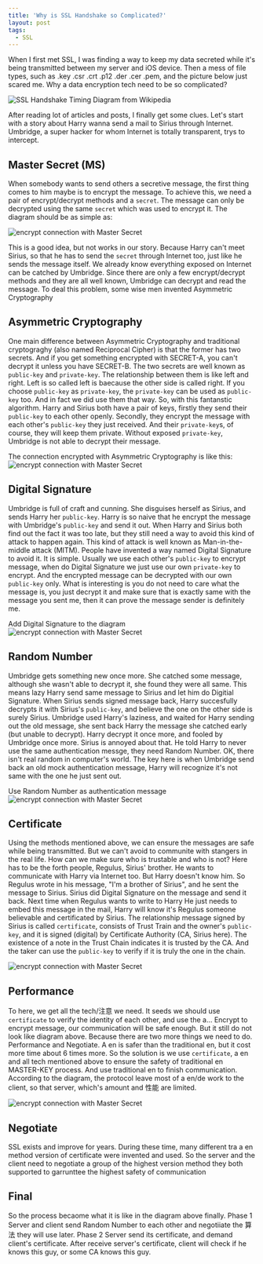 ```yaml
---
title: 'Why is SSL Handshake so Complicated?'
layout: post
tags:
  - SSL
---
```


When I first met SSL, I was finding a way to keep my data secreted while it's being transmitted between my server and iOS device. Then a mess of file types, such as .key .csr .crt .p12 .der .cer .pem, and the picture below just scared me. Why a data encryption tech need to be so complicated?

![SSL Handshake Timing Diagram from Wikipedia](/media/files/2013/12/18/SSL_handshake_with_two_way_authentication_with_certificates.svg)

After reading lot of articles and posts, I finally get some clues. 
Let's start with a story about Harry wanna send a mail to Sirius through Internet. Umbridge, a super hacker for whom Internet is totally transparent, trys to intercept. 

## Master Secret (MS)
When somebody wants to send others a secretive message, the first thing comes to him maybe is to encrypt the message. To achieve this, we need a pair of encrypt/decrypt methods and a `secret`. The message can only be decrypted using the same `secret` which was used to encrypt it. The diagram should be as simple as: 

![encrypt connection with Master Secret](/media/files/2013/12/18/ssl_01.png)

This is a good idea, but not works in our story. Because Harry can't meet Sirius, so that he has to send the `secret` through Internet too, just like he sends the message itself. We already know everything exposed on Internet can be catched by Umbridge. Since there are only a few encrypt/decrypt methods and they are all well known, Umbridge can decrypt and read the message.
To deal this problem, some wise men invented Asymmetric Cryptography

## Asymmetric Cryptography
One main difference between Asymmetric Cryptography and traditional cryptograghy (also named Reciprocal Cipher) is that the former has two secrets. And if you get something encrypted with SECRET-A, you can't decrypt it unless you have SECRET-B. 
The two secrets are well known as `public-key` and `private-key`. The relationship between them is like left and right. Left is so called left is baecause the other side is called right. If you choose `public-key` as `private-key`, the `private-key` can be used as `public-key` too. And in fact we did use them that way.
So, with this fantanstic algorithm. Harry and Sirius both have a pair of keys, firstly they send their `public-key` to each other openly. Secondly, they encrypt the message with each other's `public-key` they just received. And their `private-key`s, of course, they will keep them private. Without exposed `private-key`, Umbridge is not able to decrypt their message.

The connection encrypted with Asymmetric Cryptography is like this:
![encrypt connection with Master Secret](/media/files/2013/12/18/ssl_02.png)

## Digital Signature
Umbridge is full of craft and cunning. She disguises herself as Sirius, and sends Harry her `public-key`. Harry is so naive that he encrypt the message with Umbridge's `public-key` and send it out. When Harry and Sirius both find out the fact it was too late, but they still need a way to avoid this kind of attack to happen again.
This kind of attack is well known as Man-in-the-middle attack (MITM). People have invented a way named Digital Signature to avoid it. It is simple. Usually we use each other's `public-key` to encrypt message, when do Digital Signature we just use our own `private-key` to encrypt. And the encrypted message can be decrypted with our own `public-key` only. What is interesting is you do not need to care what the message is, you just decrypt it and make sure that is exactly same with the message you sent me, then it can prove the message sender is definitely me.

Add Digital Signature to the diagram
![encrypt connection with Master Secret](/media/files/2013/12/18/ssl_03.png)

## Random Number
Umbridge gets something new once more. She catched some message, although she wasn't able to decrypt it, she found they were all same. This means lazy Harry send same message to Sirius and let him do Digitial Signature. When Sirius sends signed message back, Harry succesfully decrypts it with Sirius's `public-key`, and believe the one on the other side is surely Sirius. Umbridge used Harry's laziness, and waited for Harry sending out the old message, she sent back Harry the message she catched early (but unable to decrypt). Harry decrypt it once more, and fooled by Umbridge once more.
Sirius is annoyed about that. He told Harry to never use the same authentication messge, they need Random Number. OK, there isn't real random in computer's world. The key here is when Umbridge send back an old mock authentication message, Harry will recognize it's not same with the one he just sent out.

Use Random Number as authentication message
![encrypt connection with Master Secret](/media/files/2013/12/18/ssl_04.png)

## Certificate
Using the methods mentioned above, we can ensure the messages are safe while being transmitted. But we can't avoid to communite with stangers in the real life. How can we make sure who is trustable and who is not?
Here has to be the forth people, Regulus, Sirius' brother. He wants to communicate with Harry via Internet too. But Harry doesn't know him. So Regulus wrote in his message, "I'm a brother of Sirius", and he sent the message to Sirius. Sirius did Digital Signature on the message and send it back. Next time when Regulus wants to write to Harry He just needs to embed this message in the mail, Harry will know it's Regulus someone believable and certificated by Sirius.
The relationship message signed by Sirius is called `certificate`, consists of Trust Train and the owner's `public-key`, and it is signed (digital) by Certificate Authority (CA, Sirius here). The existence of a note in the Trust Chain indicates it is trusted by the CA. And the taker can use the `public-key` to verify if it is truly the one in the chain.

![encrypt connection with Master Secret](/media/files/2013/12/18/ssl_05.png)

## Performance
To here, we get all the tech/注意 we need. It seeds we should use `certificate` to  verify the identity of each other, and use the a... Encrypt to encrypt message, our communication will be safe enough. But it still do not look like diagram above. Because there are two more things we need to do. Performance and Negotiate.
A en is safer than the traditional en, but it cost more time about 6 times more. So the solution is we use `certificate`, a en and all tech mentioned above to ensure the safety of traditional en MASTER-KEY process. And use traditional en to finish communication.
According to the diagram, the protocol leave most of a en/de work to the client, so that server, which's amount and 性能 are limited.

![encrypt connection with Master Secret](/media/files/2013/12/18/ssl_06.png)

## Negotiate
SSL exists and improve for years. During these time, many different tra a en method version of certificate were invented and used. So the server and the client need to negotiate a group of the highest version method they both supported to garrunttee the highest safety of communication

## Final
So the process becaome what it is like in the diagram above finally.
Phase 1
Server and client send Random Number to each other and negotiiate the 算法 they will use later.
Phase 2
Server send its certificate, and demand client's certificate. After receive server's certificate, client will check if he knows this guy, or some CA knows this guy.
